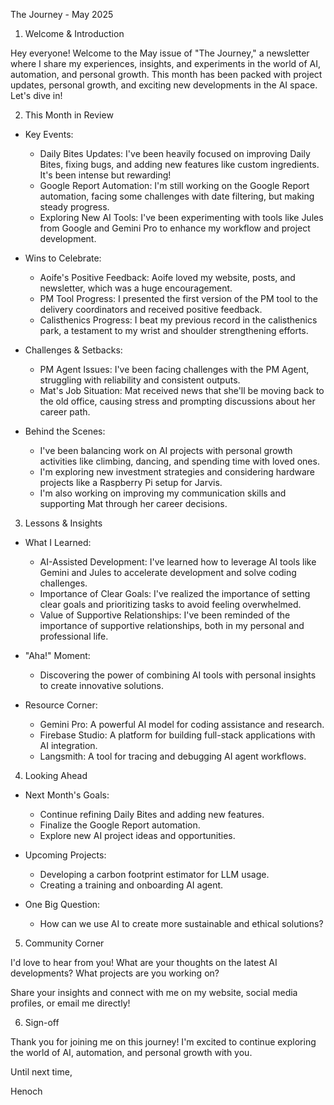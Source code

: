 The Journey - May 2025

1. Welcome & Introduction

Hey everyone! Welcome to the May issue of "The Journey," a newsletter where I share my experiences, insights, and experiments in the world of AI, automation, and personal growth. This month has been packed with project updates, personal growth, and exciting new developments in the AI space. Let's dive in!

2. This Month in Review

*   Key Events:
    *   Daily Bites Updates: I've been heavily focused on improving Daily Bites, fixing bugs, and adding new features like custom ingredients. It's been intense but rewarding!
    *   Google Report Automation: I'm still working on the Google Report automation, facing some challenges with date filtering, but making steady progress.
    *   Exploring New AI Tools: I've been experimenting with tools like Jules from Google and Gemini Pro to enhance my workflow and project development.

*   Wins to Celebrate:
    *   Aoife's Positive Feedback: Aoife loved my website, posts, and newsletter, which was a huge encouragement.
    *   PM Tool Progress: I presented the first version of the PM tool to the delivery coordinators and received positive feedback.
    *   Calisthenics Progress: I beat my previous record in the calisthenics park, a testament to my wrist and shoulder strengthening efforts.

*   Challenges & Setbacks:
    *   PM Agent Issues: I've been facing challenges with the PM Agent, struggling with reliability and consistent outputs.
    *   Mat's Job Situation: Mat received news that she'll be moving back to the old office, causing stress and prompting discussions about her career path.

*   Behind the Scenes:
    *   I've been balancing work on AI projects with personal growth activities like climbing, dancing, and spending time with loved ones.
    *   I'm exploring new investment strategies and considering hardware projects like a Raspberry Pi setup for Jarvis.
    *   I'm also working on improving my communication skills and supporting Mat through her career decisions.

3. Lessons & Insights

*   What I Learned:
    *   AI-Assisted Development: I've learned how to leverage AI tools like Gemini and Jules to accelerate development and solve coding challenges.
    *   Importance of Clear Goals: I've realized the importance of setting clear goals and prioritizing tasks to avoid feeling overwhelmed.
    *   Value of Supportive Relationships: I've been reminded of the importance of supportive relationships, both in my personal and professional life.

*   "Aha!" Moment:
    *   Discovering the power of combining AI tools with personal insights to create innovative solutions.

*   Resource Corner:
    *   Gemini Pro: A powerful AI model for coding assistance and research.
    *   Firebase Studio: A platform for building full-stack applications with AI integration.
    *   Langsmith: A tool for tracing and debugging AI agent workflows.

4. Looking Ahead

*   Next Month's Goals:
    *   Continue refining Daily Bites and adding new features.
    *   Finalize the Google Report automation.
    *   Explore new AI project ideas and opportunities.

*   Upcoming Projects:
    *   Developing a carbon footprint estimator for LLM usage.
    *   Creating a training and onboarding AI agent.

*   One Big Question:
    *   How can we use AI to create more sustainable and ethical solutions?

5. Community Corner

I'd love to hear from you! What are your thoughts on the latest AI developments? What projects are you working on?

Share your insights and connect with me on my website, social media profiles, or email me directly!

6. Sign-off

Thank you for joining me on this journey! I'm excited to continue exploring the world of AI, automation, and personal growth with you.

Until next time,

Henoch